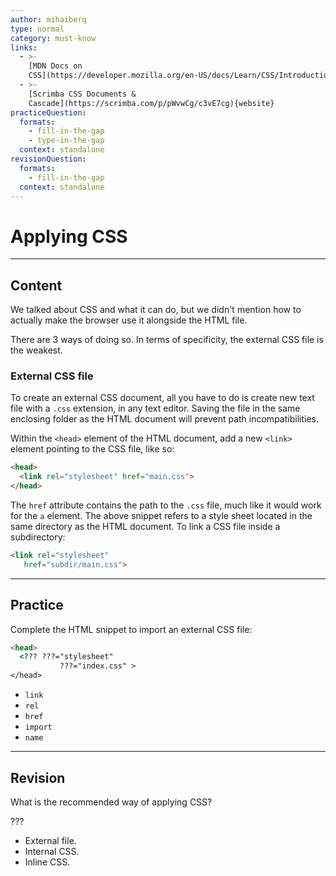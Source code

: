```yaml
---
author: mihaiberq
type: normal
category: must-know
links:
  - >-
    [MDN Docs on
    CSS](https://developer.mozilla.org/en-US/docs/Learn/CSS/Introduction_to_CSS){documentation}
  - >-
    [Scrimba CSS Documents &
    Cascade](https://scrimba.com/p/pWvwCg/c3vE7cg){website}
practiceQuestion:
  formats:
    - fill-in-the-gap
    - type-in-the-gap
  context: standalone
revisionQuestion:
  formats:
    - fill-in-the-gap
  context: standalone
---
```


# Applying CSS


---

## Content

We talked about CSS and what it can do, but we didn't mention how to actually make the browser use it alongside the HTML file.

There are 3 ways of doing so. In terms of specificity, the external CSS file is the weakest.

### External CSS file

To create an external CSS document, all you have to do is create new text file with a `.css` extension, in any text editor. Saving the file in the same enclosing folder as the HTML document will prevent path incompatibilities.

Within the `<head>` element of the HTML document, add a new `<link>` element pointing to the CSS file, like so:

```html
<head>
  <link rel="stylesheet" href="main.css">
</head>
```

The `href` attribute contains the path to the `.css` file, much like it would work for the `a` element. The above snippet refers to a style sheet located in the same directory as the HTML document. To link a CSS file inside a subdirectory:

```html
<link rel="stylesheet"
   href="subdir/main.css">
```


---

## Practice

Complete the HTML snippet to import an external CSS file:

```html
<head>
  <??? ???="stylesheet"
           ???="index.css" >
</head>
```

- `link`
- `rel`
- `href`
- `import`
- `name`


---

## Revision

What is the recommended way of applying CSS?

???

- External file.
- Internal CSS.
- Inline CSS.

